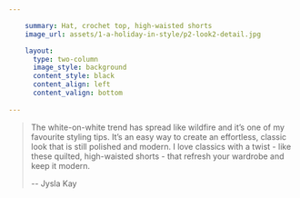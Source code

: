 ```yaml
---

    summary: Hat, crochet top, high-waisted shorts
    image_url: assets/1-a-holiday-in-style/p2-look2-detail.jpg

    layout:
      type: two-column
      image_style: background
      content_style: black
      content_align: left
      content_valign: bottom
      
---
```



> The white-on-white trend has spread like wildfire and it’s one of my favourite styling tips. It’s an easy way to create an effortless, classic look that is still polished and modern. I love classics with a twist - like these quilted, high-waisted shorts - that refresh your wardrobe and keep it modern.
> <p class="right">--  Jysla Kay</p>